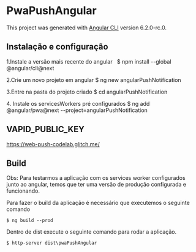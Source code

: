 # PwaPushAngular

This project was generated with [Angular CLI](https://github.com/angular/angular-cli) version 6.2.0-rc.0.

## Instalação e configuração

1.Instale a versão mais recente do angular  
	    $ npm install --global @angular/cli@next
      
2.Crie um novo projeto em angular
	    $ ng new angularPushNotification
      
3.Entre na pasta do projeto criado
	    $ cd angularPushNotification
      
4. Instale os servicesWorkers pré configurados
	    $ ng add @angular/pwa@next --project=angularPushNotification

## VAPID_PUBLIC_KEY

https://web-push-codelab.glitch.me/


## Build

Obs: Para testarmos  a aplicação com os services worker configurados junto ao angular, temos que ter uma versão de produção configurada e funcionando.

Para fazer o build da aplicação é necessário que executemos o seguinte comando
	
	$ ng build --prod

Dentro de dist execute o seguinte comando para rodar a aplicação.

	$ http-server dist\pwaPushAngular

